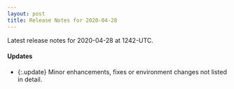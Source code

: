 ```yaml
---
layout: post
title: Release Notes for 2020-04-28
---
```


Latest release notes for 2020-04-28 at 1242-UTC.

<div class='updates' markdown='1'>

#### Updates

- {:.update} Minor enhancements, fixes or environment changes not listed in detail.

</div>


